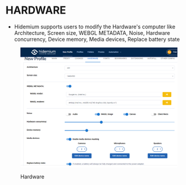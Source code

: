 # HARDWARE

* Hidemium supports users to modify the Hardware's computer like Architecture, Screen size, WEBGL METADATA, Noise, Hardware concurrency, Device memory, Media devices, Replace battery state

<figure><img src="../../.gitbook/assets/31.png" alt=""><figcaption><p>Hardware</p></figcaption></figure>
